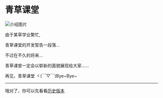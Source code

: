 # 青草课堂

![介绍图片](https://i.loli.net/2019/04/17/5cb6fff1cb1c6.png)

由于某草学业繁忙,

青草课堂的开发暂告一段落...

不过在不久的将来...

青草课堂一定会以崭新的面貌展现给大家......

再见，青草课堂 ヾ(￣▽￣)Bye~Bye~

---

哦对了，你可以先看看[历史版本](https://github.com/qcminecraft/qc_classroom/tree/253bad4081e942f76093442d200d72282ffbfc0f)
